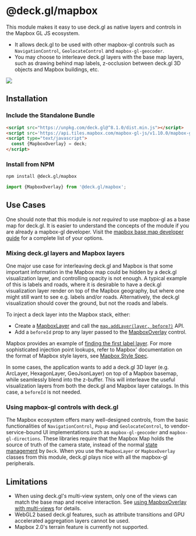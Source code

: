 # @deck.gl/mapbox

This module makes it easy to use deck.gl as native layers and controls in the Mapbox GL JS ecosystem. 

- It allows deck.gl to be used with other mapbox-gl controls such as `NavigationControl`, `GeolocateControl` and `mapbox-gl-geocoder`.
- You may choose to interleave deck.gl layers with the base map layers, such as drawing behind map labels, z-occlusion between deck.gl 3D objects and Mapbox buildings, etc.

<img src="https://raw.github.com/visgl/deck.gl-data/master/images/whats-new/mapbox-layers.jpg" />


## Installation

### Include the Standalone Bundle

```html
<script src="https://unpkg.com/deck.gl@^8.1.0/dist.min.js"></script>
<script src='https://api.tiles.mapbox.com/mapbox-gl-js/v1.10.0/mapbox-gl.js'></script>
<script type="text/javascript">
  const {MapboxOverlay} = deck;
</script>
```

### Install from NPM

```bash
npm install @deck.gl/mapbox
```

```js
import {MapboxOverlay} from '@deck.gl/mapbox';
```


## Use Cases

One should note that this module is *not required* to use mapbox-gl as a base map for deck.gl. It is easier to understand the concepts of the module if you are already a mapbox-gl developer. Visit the [mapbox base map developer guide](/docs/developer-guide/base-maps/using-with-mapbox.md) for a complete list of your options.


### Mixing deck.gl layers and Mapbox layers

One major use case for interleaving deck.gl and Mapbox is that some important information in the Mapbox map could be hidden by a deck.gl visualization layer, and controlling opacity is not enough. A typical example of this is labels and roads, where it is desirable to have a deck.gl visualization layer render on top of the Mapbox geography, but where one might still want to see e.g. labels and/or roads. Alternatively, the deck.gl visualization should cover the ground, but not the roads and labels.

To inject a deck layer into the Mapbox stack, either:

- Create a [MapboxLayer](/docs/api-reference/mapbox/mapbox-layer.md) and call the [`map.addLayer(layer, before?)`](https://www.mapbox.com/mapbox-gl-js/api/#map#addlayer) API.
- Add a `beforeId` prop to any layer passed to the [MapboxOverlay](/docs/api-reference/mapbox/mapbox-overlay.md) control.

Mapbox provides an example of [finding the first label layer](https://www.mapbox.com/mapbox-gl-js/example/geojson-layer-in-stack/). For more sophisticated injection point lookups, refer to Mapbox' documentation on the format of Mapbox style layers, see [Mapbox Style Spec](https://www.mapbox.com/mapbox-gl-js/style-spec/#layers).


In some cases, the application wants to add a deck.gl 3D layer (e.g. ArcLayer, HexagonLayer, GeoJsonLayer) on top of a Mapbox basemap, while seamlessly blend into the z-buffer. This will interleave the useful visualization layers from both the deck.gl and Mapbox layer catalogs. In this case, a `beforeId` is not needed.


### Using mapbox-gl controls with deck.gl

The Mapbox ecosystem offers many well-designed controls, from the basic functionalities of `NavigationControl`, `Popup` and `GeolocateControl`, to vendor-service-bound UI implementations such as `mapbox-gl-geocoder` and `mapbox-gl-directions`. These libraries require that the Mapbox Map holds the source of truth of the camera state, instead of the normal [state management](/docs/developer-guide/interactivity.md) by `Deck`. When you use the `MapboxLayer` or `MapboxOverlay` classes from this module, deck.gl plays nice with all the mapbox-gl peripherals.


## Limitations

* When using deck.gl's multi-view system, only one of the views can match the base map and receive interaction. See [using MapboxOverlay with multi-views](/docs/api-reference/mapbox/mapbox-overlay.md#multi-view-usage) for details.
* WebGL2 based deck.gl features, such as attribute transitions and GPU accelerated aggregation layers cannot be used.
* Mapbox 2.0's terrain feature is currently not supported.

